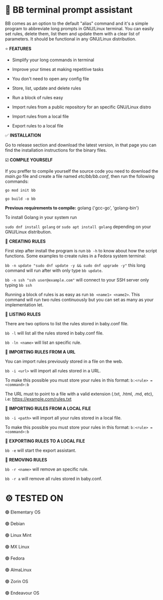 # :baby: BB terminal prompt assistant
BB comes as an option to the default "alias" command and it's a simple program to abbreviate long prompts in GNU/Linux terminal.
You can easily set rules, delete them, list them and update them with a clear list of parameters. It should be functional in any GNU/Linux distribution.

⭐ **FEATURES**

* Simplify your long commands in terminal

* Improve your times at making repetitive tasks

* You don't need to open any config file

* Store, list, update and delete rules

* Run a block of rules easy

* Import rules from a public repository for an specific GNU/Linux distro

* Import rules from a local file

* Export rules to a local file
  

:white_check_mark: **INSTALLATION**

Go to release section and download the latest version, in that page you can find the installation instructions for the binary files.


:ballot_box_with_check: **COMPILE YOURSELF**

If you preffer to compile yourself the source code you need to download the _main.go_ file and create a file named _etc/bb/bb.conf_, then run the following commands:

`go mod init bb`

`go build -o bb`

**Previous requirements to compile:** golang ('gcc-go', 'golang-bin')

To install Golang in your system run

  `sudo dnf install golang` or `sudo apt install golang` depending on your GNU/Linux distribution.
  

:pencil: **CREATING RULES**

First step after install the program is run `bb -h` to know about how the script functions. Some examples to create rules in a Fedora system terminal:

  `bb -n update "sudo dnf update -y && sudo dnf upgrade -y"` this long command will run after with only type `bb update`.

  `bb -n ssh "ssh user@example.com"` will connect to your SSH server only typing `bb ssh`

  Running a block of rules is as easy as run `bb <name1> <name2>`. This command will run two rules continuously but you can set as many as your implementation let.
  

:pencil: **LISTING RULES**

There are two options to list the rules stored in baby.conf file.

  `bb -l` will list all the rules stored in baby.conf file.

  `bb -ln <name>` will list an specific rule.

:pencil: **IMPORTING RULES FROM A URL**

You can import rules previously stored in a file on the web.

  `bb -i <url>` will import all rules stored in a URL.

  To make this possible you must store your rules in this format: `b:<rule> = <command>:b`

  The URL must to point to a file with a valid extension (.txt, .html, .md, etc), i.e: https://example.com/rules.txt

:pencil: **IMPORTING RULES FROM A LOCAL FILE**

  `bb -i <path>` will import all your rules stored in a local file.

  To make this possible you must store your rules in this format: `b:<rule> = <command>:b`

:pencil: **EXPORTING RULES TO A LOCAL FILE**

  `bb -e` will start the export assistant.

:pencil: **REMOVING RULES**

  `bb -r <name>` will remove an specific rule.
  
  `bb -r a` will remove all rules stored in baby.conf.

# ⚙️ **TESTED ON**

🟢 Elementary OS

🟢 Debian

🟢 Linux Mint

🟢 MX Linux

🟢 Fedora

🟢 AlmaLinux

🟢 Zorin OS

🟢 Endeavour OS
